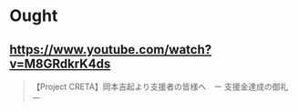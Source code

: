 # Ought

## https://www.youtube.com/watch?v=M8GRdkrK4ds

> 【Project CRETA】岡本吉起より支援者の皆様へ　ー 支援金達成の御礼 ー 
